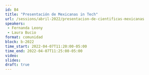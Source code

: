```yaml
---
id: B4
title: "Presentación de Mexicanas in Tech"
url: /sessions/abril-2022/presentacion-de-cientificas-mexicanas
speakers:
 - Fernanda Leony
 - Laura Bucio
format: comunidad
block: b-2022
time_start: 2022-04-07T11:20:00-05:00
time_end: 2022-04-07T11:25:00-05:00
video:
slides:
draft: true
---
```

